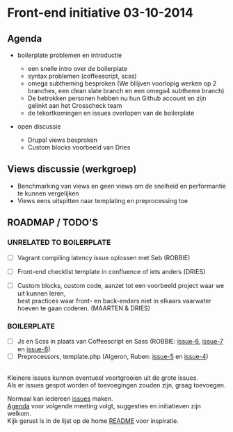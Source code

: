 # Front-end initiative 03-10-2014

## Agenda

  * boilerplate problemen en introductie
    * een snelle intro over de boilerplate
    * syntax problemen (coffeescript, scss)
    * omega subtheming besproken (We bllijven voorlopig werken op 2 branches, een clean slate branch en een omega4 subtheme branch)
    * De betrokken personen hebben nu hun Github account en zijn gelinkt aan het Crosscheck team
    * de tekortkomingen en issues overlopen van de boilerplate

  * open discussie
    * Drupal views besproken
    * Custom blocks voorbeeld van Dries

## Views discussie (werkgroep)

* Benchmarking van views en geen views om de snelheid en performantie te kunnen vergelijken
* Views eens uitspitten naar templating en preprocessing toe

## ROADMAP / TODO'S

### UNRELATED TO BOILERPLATE

- [ ] Vagrant compiling latency issue oplossen met Seb (ROBBIE)
- [ ] Front-end checklist template in confluence of iets anders (DRIES)
- [ ] Custom blocks, custom code, aanzet tot een voorbeeld project waar we uit kunnen leren,<br>
best practices waar front- en back-enders niet in elkaars vaarwater hoeven te gaan coderen. (MAARTEN & DRIES)


### BOILERPLATE

- [ ] Js en Scss in plaats van Coffeescript en Sass (ROBBIE: [issue-6](https://github.com/Crosscheck/drupal-theme-boilerplate/issues/6), [issue-7](https://github.com/Crosscheck/drupal-theme-boilerplate/issues/7) en [issue-8](https://github.com/Crosscheck/drupal-theme-boilerplate/issues/8))
- [ ] Preprocessors, template.php (Algeron, Ruben: [issue-5](https://github.com/Crosscheck/drupal-theme-boilerplate/issues/5) en [issue-4](https://github.com/Crosscheck/drupal-theme-boilerplate/issues/4))
<br><br>

Kleinere issues kunnen eventueel voortgroeien uit de grote issues.<br>
Als er issues gespot worden of toevoegingen zouden zijn, graag toevoegen.<br>

Normaal kan iedereen [issues](https://github.com/Crosscheck/drupal-theme-boilerplate/issues) maken.<br>
[Agenda](https://github.com/Crosscheck/front-end-initiative/blob/master/24-10-2014/Agenda.md) voor volgende meeting volgt, suggesties en initiatieven zijn welkom.<br>
Kijk gerust is in de lijst op de home [README](https://github.com/Crosscheck/front-end-initiative) voor inspiratie.
